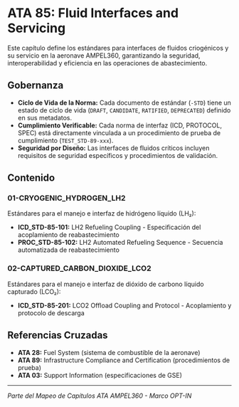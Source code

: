 # ATA 85: Fluid Interfaces and Servicing

Este capítulo define los estándares para interfaces de fluidos criogénicos y su servicio en la aeronave AMPEL360, garantizando la seguridad, interoperabilidad y eficiencia en las operaciones de abastecimiento.

## Gobernanza
* **Ciclo de Vida de la Norma:** Cada documento de estándar (`-STD`) tiene un estado de ciclo de vida (`DRAFT`, `CANDIDATE`, `RATIFIED`, `DEPRECATED`) definido en sus metadatos.
* **Cumplimiento Verificable:** Cada norma de interfaz (ICD, PROTOCOL, SPEC) está directamente vinculada a un procedimiento de prueba de cumplimiento (`TEST_STD-89-xxx`).
* **Seguridad por Diseño:** Las interfaces de fluidos críticos incluyen requisitos de seguridad específicos y procedimientos de validación.

## Contenido

### 01-CRYOGENIC_HYDROGEN_LH2
Estándares para el manejo e interfaz de hidrógeno líquido (LH₂):
- **ICD_STD-85-101:** LH2 Refueling Coupling - Especificación del acoplamiento de reabastecimiento
- **PROC_STD-85-102:** LH2 Automated Refueling Sequence - Secuencia automatizada de reabastecimiento

### 02-CAPTURED_CARBON_DIOXIDE_LCO2
Estándares para el manejo e interfaz de dióxido de carbono líquido capturado (LCO₂):
- **ICD_STD-85-201:** LCO2 Offload Coupling and Protocol - Acoplamiento y protocolo de descarga

## Referencias Cruzadas
- **ATA 28:** Fuel System (sistema de combustible de la aeronave)
- **ATA 89:** Infrastructure Compliance and Certification (procedimientos de prueba)
- **ATA 03:** Support Information (especificaciones de GSE)

---

*Parte del Mapeo de Capítulos ATA AMPEL360 - Marco OPT-IN*
